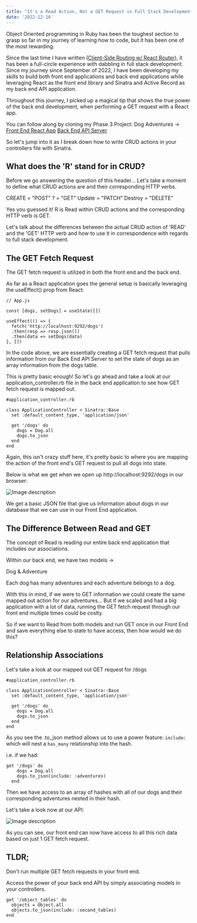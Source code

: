 ```yaml
---
title: "It's a Read Action, Not a GET Request in Full Stack Development"
date: '2022-12-16'
---
```


Object Oriented programming in Ruby has been the toughest section to grasp so far in my journey of learning how to code, but it has been one of the most rewarding.

Since the last time I have written ([Client-Side Routing w/ React Router](https://dev.to/timtran007/a-marketers-take-on-client-side-routing-with-react-router-4n1b)), it has been a full-circle experience with dabbling in full stack development. Since my journey since September of 2022, I have been developing my skills to build both front end applications and back end applications while leveraging React as the front end library and Sinatra and Active Record as my back end API application.

Throughout this journey, I picked up a magical tip that shows the true power of the back end development, when performing a GET request with a React app.

You can follow along by cloning my Phase 3 Project: Dog Adventures ->
[Front End React App](https://github.com/timtran007/phase-3-project-dog-adventures-client)
[Back End API Server](https://github.com/timtran007/phase-3-project-dog-adventures-app-server)

So let's jump into it as I break down how to write CRUD actions in your controllers file with Sinatra.

## What does the 'R' stand for in CRUD?

Before we go answering the question of this header... Let's take a moment to define what CRUD actions are and their corresponding HTTP verbs. 

CREATE = "POST"
? = "GET"
Update = "PATCH"
Destroy = "DELETE"

Yes you guessed it! R is Read within CRUD actions and the corresponding HTTP verb is GET. 

Let's talk about the differences between the actual CRUD action of 'READ' and the 'GET' HTTP verb and how to use it in correspondence with regards to full stack development.

## The GET Fetch Request

The GET fetch request is utilized in both the front end and the back end. 

As far as a React application goes the general setup is basically leveraging the useEffect() prop from React:

```
// App.js

const [dogs, setDogs] = useState([])

useEffect(() => {
  fetch('http://localhost:9292/dogs')
  .then(resp => resp.json())
  .then(data => setDogs(data)
}, [])
```

In the code above, we are essentially creating a GET fetch request that pulls information from our Back End API Server to set the state of dogs as an array information from the dogs table.

This is pretty basic enough! So let's go ahead and take a look at our application_controller.rb file in the back end application to see how GET fetch request is mapped out. 

```
#application_controller.rb

class ApplicationController < Sinatra::Base
  set :default_content_type, 'application/json'

  get '/dogs' do
    dogs = Dog.all
    dogs.to_json
  end
end
```
Again, this isn't crazy stuff here, it's pretty basic to where you are mapping the action of the front end's GET request to pull all dogs into state.

Below is what we get when we open up http://localhost:9292/dogs in our browser:

![Image description](https://dev-to-uploads.s3.amazonaws.com/uploads/articles/whtc6009dzw0tt69kjcy.png)

We get a basic JSON file that give us information about dogs in our database that we can use in our Front End application. 

## The Difference Between Read and GET

The concept of Read is reading our entire back end application that includes our associations. 

Within our back end, we have two models -> 

Dog
&
Adventure

Each dog has many adventures and each adventure belongs to a dog.

With this in mind, if we were to GET information we could create the same mapped out action for our adventures... But if we scaled and had a big application with a lot of data, running the GET fetch request through our front end multiple times could be costly.

So if we want to Read from both models and run GET once in our Front End and save everything else to state to have access, then how would we do this?

## Relationship Associations

Let's take a look at our mapped out GET request for /dogs

```
#application_controller.rb

class ApplicationController < Sinatra::Base
  set :default_content_type, 'application/json'

  get '/dogs' do
    dogs = Dog.all
    dogs.to_json
  end
end
```

As you see the .to_json method allows us to use a power feature: ``include:`` which will nest a ``has_many`` relationship into the hash.

i.e. if we had:

```
get '/dogs' do
    dogs = Dog.all
    dogs.to_json(include: :adventures)
  end
```

Then we have access to an array of hashes with all of our dogs and their corresponding adventures nested in their hash.

Let's take a look now at our API:


![Image description](https://dev-to-uploads.s3.amazonaws.com/uploads/articles/oiiwp37lcwm44vb5mkca.png)

As you can see, our front end can now have access to all this rich data based on just 1 GET fetch request.

## TLDR;

Don't run multiple GET fetch requests in your front end.

Access the power of your back end API by simply associating models in your controllers.

```
get '/object_tables' do
  objects = Object.all
  objects.to_json(include: :second_tables)
end
```

